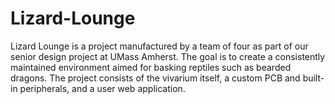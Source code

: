 # Lizard-Lounge
Lizard Lounge is a project manufactured by a team of four as part of our senior design project at UMass Amherst. The goal is to create a consistently maintained environment aimed for basking reptiles such as bearded dragons. The project consists of the vivarium itself, a custom PCB and built-in peripherals, and a user web application.
